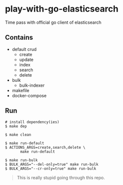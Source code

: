 # play-with-go-elasticsearch

Time pass with official go client of elasticsearch

## Contains

- default crud
  - create
  - update
  - index
  - search
  - delete
- bulk
  - bulk-indexer
- makefile
- docker-compose

## Run

```shell
# install dependency(ies)
$ make dep

$ make clean

$ make run-default
$ ACTIONS_ARGS=create,search,delete \
       make run-default

$ make run-bulk
$ BULK_ARGS="--del-only=true" make run-bulk
$ BULK_ARGS="--cr-only=true" make run-bulk
```

> This is really stupid going through this repo.
